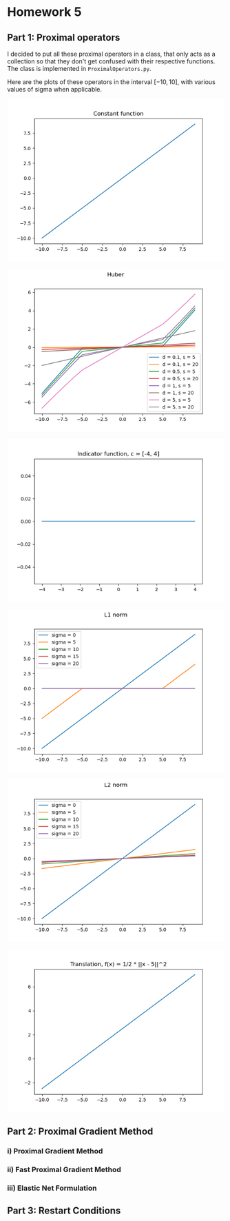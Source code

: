 # Homework 5

## Part 1: Proximal operators

I decided to put all these proximal operators in a class, that only acts as a collection so that they don't get confused with their respective functions. The class is implemented in `ProximalOperators.py`.

Here are the plots of these operators in the interval $[-10, 10]$, with various values of sigma when applicable.

![](constant.png)

![](huber.png)

![](indicator.png)

![](l1.png)

![](l2.png)

![](translation.png)

## Part 2: Proximal Gradient Method

### i) Proximal Gradient Method

### ii) Fast Proximal Gradient Method

### iii) Elastic Net Formulation

## Part 3: Restart Conditions
